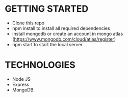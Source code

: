 # GETTING STARTED
- Clone this repo
- npm install to install all required dependencies
- install mongodb or create an account in mongo atlas (https://www.mongodb.com/cloud/atlas/register)
- npm start to start the local server

# TECHNOLOGIES
- Node JS
- Express
- MongoDB
